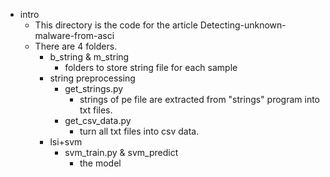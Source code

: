 - intro
  - This directory is the code for the article Detecting-unknown-malware-from-asci
  - There are 4 folders.
    - b_string & m_string
        - folders to store string file for each sample
    - string preprocessing
        - get_strings.py
            - strings of pe file are extracted from "strings" program into txt files.
        - get_csv_data.py
            - turn all txt files into csv data.
    - lsi+svm
        - svm_train.py & svm_predict
            - the model

